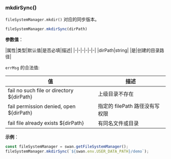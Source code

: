### mkdirSync()

`fileSystemManager.mkdir()` 对应的同步版本。

```js
fileSystemManager.mkdirSync(dirPath)
```
**参数值**：

|属性|类型|默认值|是否必填|描述|
|-|-|-|-|-|-|
|dirPath|string| |是|创建的目录路径|


`errMsg` 的合法值:

| 值                                     | 描述                                            |
| -------------------------------------- | -----------------------------------------------|
| fail no such file or directory ${dirPath}  | 上级目录不存在                               |
| fail permission denied, open ${dirPath} | 指定的 filePath 路径没有写权限                                   |
|fail file already exists ${dirPath}     |   有同名文件或目录                                |


**示例**：

```js
const fileSystemManager = swan.getFileSystemManager();
fileSystemManager.mkdirSync(`${swan.env.USER_DATA_PATH}/demo`);
```